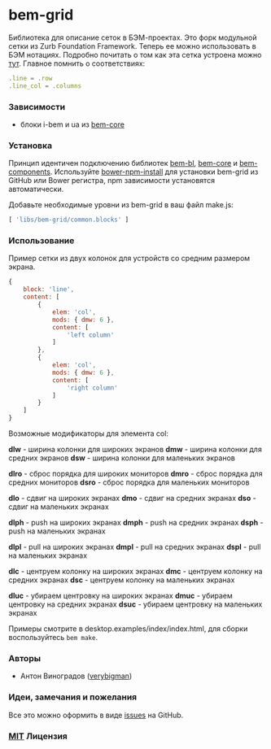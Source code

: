 # bem-grid

Библиотека для описание сеток в БЭМ-проектах. Это форк модульной сетки из Zurb Foundation
Framework. Теперь ее можно использовать в БЭМ нотациях. Подробно почитать о том как
эта сетка устроена можно [тут](http://foundation.zurb.com/docs/components/grid.html). Главное помнить о
соответствиях:

``` javascript
.line = .row
.line_col = .columns
```

### Зависимости

- блоки i-bem и ua из [bem-core](https//github.com/bem/bem-core)

### Установка

Принцип идентичен подключению библиотек [bem-bl](https//github.com/bem/bem-bl),
[bem-core](https//github.com/bem/bem-core) и [bem-components](https//github.com/bem/bem-components).
Используйте [bower-npm-install](https://github.com/arikon/bower-npm-install) для установки bem-grid из
GitHub или Bower регистра, npm зависимости установятся автоматически.

Добавьте необходимые уровни из bem-grid в ваш файл make.js:

``` javascript
[ 'libs/bem-grid/common.blocks' ]
```

### Использование

Пример сетки из двух колонок для устройств со средним размером экрана.

``` javascript
{
    block: 'line',
    content: [
        {
            elem: 'col',
            mods: { dmw: 6 },
            content: [
                'left column'
            ]
        },
        {
            elem: 'col',
            mods: { dmw: 6 },
            content: [
                'right column'
            ]
        }
    ]
}
```
Возможные модификаторы для элемента col:

__dlw__ - ширина колонки для широких экранов
__dmw__ - ширина колонки для средних экранов
__dsw__ - ширина колонки для маленьких экранов

__dlro__ - сброс порядка для широких мониторов
__dmro__ - сброс порядка для средних мониторов
__dsro__ - сброс порядка для маленьких мониторов

__dlo__ - сдвиг на широких экранах
__dmo__ - сдвиг на средних экранах
__dso__ - сдвиг на маленьких экранах

__dlph__ - push на широких экранах
__dmph__ - push на средних экранах
__dsph__ - push на маленьких экранах

__dlpl__ - pull на широких экранах
__dmpl__ - pull на средних экранах
__dspl__ - pull на маленьких экранах

__dlc__ - центруем колонку на широких экранах
__dmc__ - центруем колонку на средних экранах
__dsc__ - центруем колонку на маленьких экранах

__dluc__ - убираем центровку на широких экранах
__dmuc__ - убираем центровку на средних экранах
__dsuc__ - убираем центровку на маленьких экранах

Примеры смотрите в desktop.examples/index/index.html, для сборки воспользуйтесь
`bem make`.

### Авторы

- Антон Виноградов ([verybigman](https://github.com/verybigman))

### Идеи, замечания и пожелания

Все это можно оформить в виде [issues](https://github.com/verybigman/bem-grid/issues) на GitHub.

### [MIT](http://en.wikipedia.org/wiki/MIT_License) Лицензия
